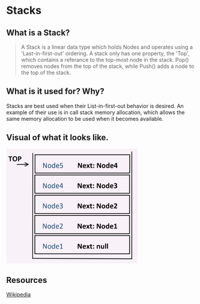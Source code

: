# Stacks

## What is a Stack?

> A Stack is a linear data type which holds Nodes and operates using a 'Last-in-first-out'
ordering. A stack only has one property, the 'Top', which contains a referance to the top-most 
node in the stack. Pop() removes nodes from the top of the stack, while Push() adds a node to the
top of the stack.


## What is it used for? Why?

Stacks are best used when their List-in-first-out behavior is desired. An example of their use is in call stack memory
allocation, which allows the same memory allocation to be used when it becomes available.

## Visual of what it looks like.

<img src="../../assets/stack.PNG" width="350">

## Resources

[Wikipedia](https://en.wikipedia.org/wiki/Stack_(abstract_data_type))
